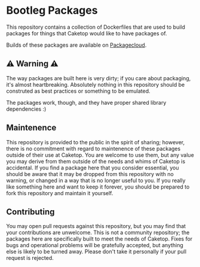 # Bootleg Packages

This repository contains a collection of Dockerfiles that are used to build packages for things that Caketop would like to have packages of.

Builds of these packages are available on [Packagecloud](https://packagecloud.io/caketop/bootleg-packages).

## ⚠️ Warning ⚠️

The way packages are built here is very dirty; if you care about packaging, it's almost heartbreaking. Absolutely nothing in this repository should be construted as best practices or something to be emulated.

The packages work, though, and they have proper shared library dependencies :)

## Maintenence

This repository is provided to the public in the spirit of sharing; however, there is no commitment with regard to maintenence of these packages outside of their use at Caketop. You are welcome to use them, but any value you may derive from them outside of the needs and whims of Caketop is accidental. If you find a package here that you consider essential, you should be aware that it may be dropped from this repository with no warning, or changed in a way that is no longer useful to you. If you really like something here and want to keep it forever, you should be prepared to fork this repository and maintain it yourself.

## Contributing

You may open pull requests against this repository, but you may find that your contributions are unwelcome. This is not a community repository; the packages here are specifically built to meet the needs of Caketop. Fixes for bugs and operational problems will be gratefully accepted, but anything else is likely to be turned away. Please don't take it personally if your pull request is rejected.
